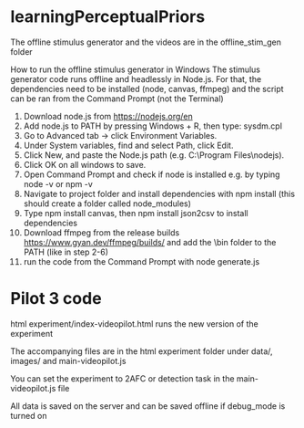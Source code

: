 # learningPerceptualPriors
The offline stimulus generator and the videos are in the offline_stim_gen folder

How to run the offline stimulus generator in Windows 
The stimulus generator code runs offline and headlessly in Node.js. For that, the dependencies need to be installed (node, canvas, ffmpeg) and the script can be ran from the Command Prompt (not the Terminal)

1. Download node.js from https://nodejs.org/en
2. Add node.js to PATH by pressing Windows + R, then type: sysdm.cpl
3. Go to Advanced tab → click Environment Variables.
4. Under System variables, find and select Path, click Edit.
5. Click New, and paste the Node.js path (e.g. C:\Program Files\nodejs).
6. Click OK on all windows to save.
7. Open Command Prompt and check if node is installed e.g. by typing node -v or npm -v
8. Navigate to project folder and install dependencies with npm install (this should create a folder called node_modules)
9. Type npm install canvas, then npm install json2csv to install dependencies
10. Download ffmpeg from the release builds https://www.gyan.dev/ffmpeg/builds/ and add the \bin folder to the PATH (like in step 2-6)
11. run the code from the Command Prompt with node generate.js

# Pilot 3 code
html experiment/index-videopilot.html runs the new version of the experiment

The accompanying files are in the html experiment folder under data/, images/ and main-videopilot.js

You can set the experiment to 2AFC or detection task in the main-videopilot.js file

All data is saved on the server and can be saved offline if debug_mode is turned on
